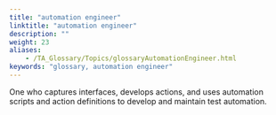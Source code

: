 ```yaml
--- 
title: "automation engineer"
linktitle: "automation engineer"
description: ""
weight: 23
aliases: 
    - /TA_Glossary/Topics/glossaryAutomationEngineer.html
keywords: "glossary, automation engineer"
---
```


One who captures interfaces, develops actions, and uses automation scripts and action definitions to develop and maintain test automation.

